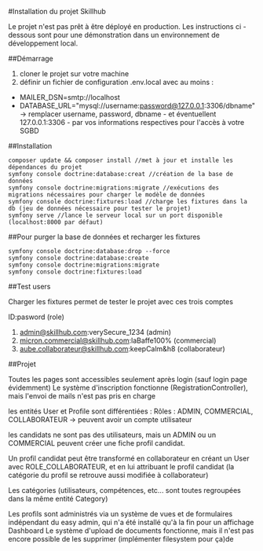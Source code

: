 #Installation du projet Skillhub

Le projet n'est pas prêt à être déployé en production.
Les instructions ci -dessous sont pour une démonstration dans un environnement de développement local.

##Démarrage

1) cloner le projet sur votre machine
2) définir un fichier de configuration .env.local avec au moins :
- MAILER_DSN=smtp://localhost
- DATABASE_URL="mysql://username:password@127.0.0.1:3306/dbname" -> remplacer username, password, dbname - et éventuellent 127.0.0.1:3306 - par vos informations respectives pour l'accès à votre SGBD

##Installation
    
    composer update && composer install //met à jour et installe les dépendances du projet
    symfony console doctrine:database:creat //création de la base de données
    symfony console doctrine:migrations:migrate //exécutions des migrations nécessaires pour charger le modèle de données
    symfony console doctrine:fixtures:load //charge les fixtures dans la db (jeu de données nécessaire pour tester le projet)
    symfony serve //lance le serveur local sur un port disponible (localhost:8000 par défaut)
  
##Pour purger la base de données et recharger les fixtures

    symfony console doctrine:database:drop --force
    symfony console doctrine:database:create
    symfony console doctrine:migrations:migrate
    symfony console doctrine:fixtures:load

##Test users

Charger les fixtures permet de tester le projet avec ces trois comptes

ID:pasword (role)

1) admin@skillhub.com:verySecure_1234 (admin)
2) micron.commercial@skillhub.com:laBaffe100% (commercial)
3) aube.collaborateur@skillhub.com:keepCalm&h8 (collaborateur)

##Projet

Toutes les pages sont accessibles seulement après login (sauf login page évidemment)
Le système d'inscription fonctionne (RegistrationController), mais l'envoi de mails n'est pas pris en charge

les entités User et Profile sont différentiées :
Rôles : ADMIN, COMMERCIAL, COLLABORATEUR -> peuvent avoir un compte utilisateur

les candidats ne sont pas des utilisateurs, mais un ADMIN ou un COMMERCIAL peuvent créer une fiche profil candidat.

Un profil candidat peut être transformé en collaborateur en créant un User avec ROLE_COLLABORATEUR,
et en lui attribuant le profil candidat (la catégorie du profil se retrouve aussi modifiée à collaborateur)

Les catégories (utilisateurs, compétences, etc... sont toutes regroupées dans la même entité Category)

Les profils sont administrés via un système de vues et de formulaires indépendant du easy admin, qui n'a été installé qu'à la fin pour un affichage Dashboard
Le système d'upload de documents fonctionne, mais il n'est pas encore possible de les supprimer (implémenter filesystem pour ça)de 
